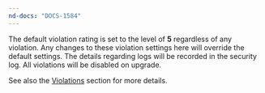 ```yaml
---
nd-docs: "DOCS-1584"
---
```


The default violation rating is set to the level of **5** regardless of any violation. Any changes to these violation settings here will override the default settings. The details regarding logs will be recorded in the security log. All violations will be disabled on upgrade.

See also the [Violations](#violations) section for more details.